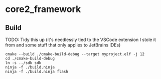 # core2_framework

## Build

TODO: Tidy this up (it's needlessly tied to the VSCode extension I stole it from and some stuff that only
applies to JetBrains IDEs)

```shell
cmake --build ./cmake-build-debug --target myproject.elf -j 12
cd ./cmake-build-debug
ln -s ../sdk sdk
ninja -f ./build.ninja
ninja -f ./build.ninja flash
```
